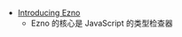 - [Introducing Ezno](https://kaleidawave.github.io/posts/introducing-ezno/#vdom-without-the-vdom%3A)
	- Ezno 的核心是 JavaScript 的类型检查器